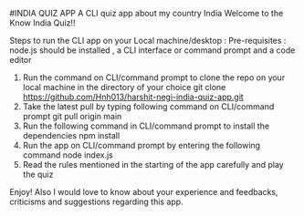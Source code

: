 #INDIA QUIZ APP
A CLI quiz app about my country India
  Welcome to the Know India Quiz!!
  
  Steps to run the CLI app on your Local machine/desktop : 
  Pre-requisites : node.js should be installed , a CLI interface or command prompt and a code editor

  1. Run the command on CLI/command prompt to clone the repo on your local machine in the directory of your choice 
    git clone https://github.com/Hnh013/harshit-negi-india-quiz-app.git
  2. Take the latest pull by typing following command on CLI/command prompt 
    git pull origin main
  3. Run the following command in CLI/command prompt to install the dependencies 
    npm install
  4. Run the app on CLI/command prompt by entering the following command 
    node index.js
  5. Read the rules mentioned in the starting of the app carefully and play the quiz

  Enjoy!
  Also I would love to know about your experience and feedbacks, criticisms and suggestions regarding this app.

